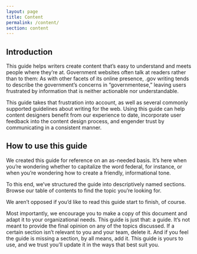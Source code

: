 ```yaml
---
layout: page
title: Content
permalink: /content/
section: content
---
```


## Introduction

This guide helps writers create content that’s easy to understand and meets people where they’re at. Government websites often talk at readers rather than to them: As with other facets of its online presence, .gov writing tends to describe the government’s concerns in “governmentese,” leaving users frustrated by information that is neither actionable nor understandable.

This guide takes that frustration into account, as well as several commonly supported guidelines about writing for the web. Using this guide can help content designers benefit from our experience to date, incorporate user feedback into the content design process, and engender trust by communicating in a consistent manner.

## How to use this guide

We created this guide for reference on an as-needed basis. It’s here when you’re wondering whether to capitalize the word federal, for instance, or when you’re wondering how to create a friendly, informational tone.

To this end, we’ve structured the guide into descriptively named sections. Browse our table of contents to find the topic you’re looking for.

We aren’t opposed if you’d like to read this guide start to finish, of course.

Most importantly, we encourage you to make a copy of this document and adapt it to your organizational needs. This guide is just that: a guide. It’s not meant to provide the final opinion on any of the topics discussed. If a certain section isn’t relevant to you and your team, delete it. And if you feel the guide is missing a section, by all means, add it. This guide is yours to use, and we trust you’ll update it in the ways that best suit you.
